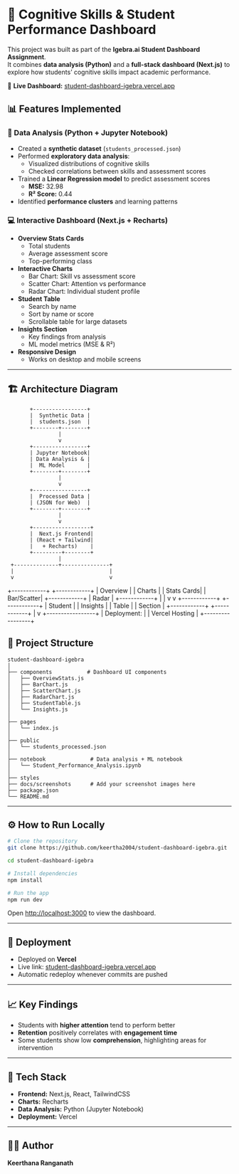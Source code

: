 
# 🧠 Cognitive Skills & Student Performance Dashboard

This project was built as part of the **Igebra.ai Student Dashboard Assignment**.  
It combines **data analysis (Python)** and a **full-stack dashboard (Next.js)** to explore how students’ cognitive skills impact academic performance.

🔗 **Live Dashboard:** [student-dashboard-igebra.vercel.app](https://student-dashboard-igebra.vercel.app)  

## 📊 Features Implemented

### 🧪 Data Analysis (Python + Jupyter Notebook)
- Created a **synthetic dataset** (`students_processed.json`)  
- Performed **exploratory data analysis**:
  - Visualized distributions of cognitive skills
  - Checked correlations between skills and assessment scores  
- Trained a **Linear Regression model** to predict assessment scores
  - **MSE:** 32.98  
  - **R² Score:** 0.44  
- Identified **performance clusters** and learning patterns

### 💻 Interactive Dashboard (Next.js + Recharts)
- **Overview Stats Cards**
  - Total students
  - Average assessment score
  - Top-performing class
- **Interactive Charts**
  - Bar Chart: Skill vs assessment score
  - Scatter Chart: Attention vs performance
  - Radar Chart: Individual student profile
- **Student Table**
  - Search by name
  - Sort by name or score
  - Scrollable table for large datasets
- **Insights Section**
  - Key findings from analysis
  - ML model metrics (MSE & R²)
- **Responsive Design**
  - Works on desktop and mobile screens

---

## 🏗 Architecture Diagram


           +-----------------+
           |  Synthetic Data |
           |  students.json  |
           +--------+--------+
                    |
                    v
           +-----------------+
           | Jupyter Notebook|
           | Data Analysis & |
           |  ML Model       |
           +--------+--------+
                    |
                    v
           +-----------------+
           |  Processed Data |
           | (JSON for Web)  |
           +--------+--------+
                    |
                    v
           +------------------+
           |  Next.js Frontend|
           | (React + Tailwind|
           |   + Recharts)    |
           +---------+--------+
                    |
     +--------------+---------------+
     |                              |
     v                              v
+------------+                 +------------+
| Overview   |                 | Charts     |
| Stats Cards|                 | Bar/Scatter|
+------------+                 | Radar      |
                               +------------+
     |                              |
     v                              v
+------------+                 +------------+
| Student    |                 | Insights   |
| Table      |                 | Section    |
+------------+                 +------------+
                    |
                    v
           +-----------------+
           | Deployment:     |
           | Vercel Hosting  |
           +-----------------+


## 📁 Project Structure

```
student-dashboard-igebra
│
├── components           # Dashboard UI components
│   ├── OverviewStats.js
│   ├── BarChart.js
│   ├── ScatterChart.js
│   ├── RadarChart.js
│   ├── StudentTable.js
│   └── Insights.js
│
├── pages
│   └── index.js
│
├── public
│   └── students_processed.json
│
├── notebook              # Data analysis + ML notebook
│   └── Student_Performance_Analysis.ipynb
│
├── styles
├── docs/screenshots      # Add your screenshot images here
├── package.json
└── README.md
```

---

## ⚙️ How to Run Locally

```bash
# Clone the repository
git clone https://github.com/keertha2004/student-dashboard-igebra.git

cd student-dashboard-igebra

# Install dependencies
npm install

# Run the app
npm run dev
```

Open [http://localhost:3000](http://localhost:3000) to view the dashboard.

---

## 🚀 Deployment

* Deployed on **Vercel**
* Live link: [student-dashboard-igebra.vercel.app](https://student-dashboard-igebra.vercel.app)
* Automatic redeploy whenever commits are pushed

---

## 📈 Key Findings

* Students with **higher attention** tend to perform better
* **Retention** positively correlates with **engagement time**
* Some students show low **comprehension**, highlighting areas for intervention

---

## 🧩 Tech Stack

* **Frontend:** Next.js, React, TailwindCSS
* **Charts:** Recharts
* **Data Analysis:** Python (Jupyter Notebook)
* **Deployment:** Vercel

---

## 👩‍💻 Author

**Keerthana Ranganath**

